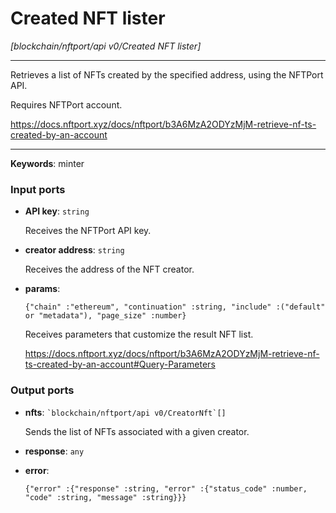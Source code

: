 # Created NFT lister

_[blockchain/nftport/api v0/Created NFT lister]_

---

Retrieves a list of NFTs created by the specified address, using the NFTPort API.  
  
Requires NFTPort account.  
  
https://docs.nftport.xyz/docs/nftport/b3A6MzA2ODYzMjM-retrieve-nf-ts-created-by-an-account  

---

__Keywords__: minter

### Input ports

* __API key__: ` string `

    Receives the NFTPort API key.


* __creator address__: ` string `

    Receives the address of the NFT creator.


* __params__: 
    ```
    {"chain" :"ethereum", "continuation" :string, "include" :("default" or "metadata"), "page_size" :number}
    ```

    Receives parameters that customize the result NFT list.
    
    https://docs.nftport.xyz/docs/nftport/b3A6MzA2ODYzMjM-retrieve-nf-ts-created-by-an-account#Query-Parameters

### Output ports

* __nfts__: `` `blockchain/nftport/api v0/CreatorNft`[] ``

    Sends the list of NFTs associated with a given creator.


* __response__: ` any `


* __error__: 
    ```
    {"error" :{"response" :string, "error" :{"status_code" :number, "code" :string, "message" :string}}}
    ```

